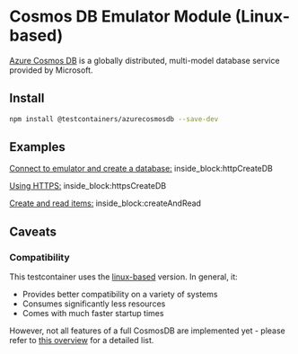 # Cosmos DB Emulator Module (Linux-based)

[Azure Cosmos DB](https://azure.microsoft.com/en-GB/products/cosmos-db) is a globally distributed, multi-model database service provided by Microsoft.

## Install

```bash
npm install @testcontainers/azurecosmosdb --save-dev
```

## Examples
<!--codeinclude-->
[Connect to emulator and create a database:](../../packages/modules/azurecosmosdb/src/azure-cosmosdb-emulator-container.test.ts) inside_block:httpCreateDB
<!--/codeinclude-->

<!--codeinclude-->
[Using HTTPS:](../../packages/modules/azurecosmosdb/src/azure-cosmosdb-emulator-container.test.ts) inside_block:httpsCreateDB
<!--/codeinclude-->

<!--codeinclude-->
[Create and read items:](../../packages/modules/azurecosmosdb/src/azure-cosmosdb-emulator-container.test.ts) inside_block:createAndRead
<!--/codeinclude-->

## Caveats
### Compatibility
This testcontainer uses the [linux-based](https://learn.microsoft.com/en-us/azure/cosmos-db/emulator-linux) version. In general, it:

- Provides better compatibility on a variety of systems
- Consumes significantly less resources
- Comes with much faster startup times

However, not all features of a full CosmosDB are implemented yet - please refer to [this overview](https://learn.microsoft.com/en-us/azure/cosmos-db/emulator-linux#feature-support) for a detailed list.